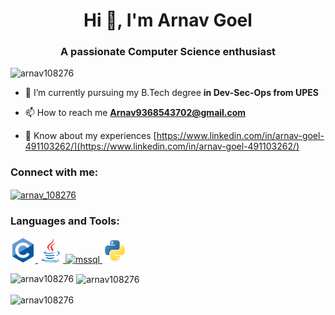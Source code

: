 <h1 align="center">Hi 👋, I'm Arnav Goel</h1>
<h3 align="center">A passionate Computer Science enthusiast</h3>

<p align="left"> <img src="https://komarev.com/ghpvc/?username=arnav108276&label=Profile%20views&color=0e75b6&style=flat" alt="arnav108276" /> </p>

- 🌱 I’m currently pursuing my B.Tech degree **in Dev-Sec-Ops from UPES**

- 📫 How to reach me **Arnav9368543702@gmail.com**

- 📄 Know about my experiences [https://www.linkedin.com/in/arnav-goel-491103262/](https://www.linkedin.com/in/arnav-goel-491103262/)

<h3 align="left">Connect with me:</h3>
<p align="left">
<a href="https://www.hackerrank.com/arnav_108276" target="blank"><img align="center" src="https://raw.githubusercontent.com/rahuldkjain/github-profile-readme-generator/master/src/images/icons/Social/hackerrank.svg" alt="arnav_108276" height="30" width="40" /></a>
</p>

<h3 align="left">Languages and Tools:</h3>
<p align="left"> <a href="https://www.cprogramming.com/" target="_blank" rel="noreferrer"> <img src="https://raw.githubusercontent.com/devicons/devicon/master/icons/c/c-original.svg" alt="c" width="40" height="40"/> </a> <a href="https://www.java.com" target="_blank" rel="noreferrer"> <img src="https://raw.githubusercontent.com/devicons/devicon/master/icons/java/java-original.svg" alt="java" width="40" height="40"/> </a> <a href="https://www.microsoft.com/en-us/sql-server" target="_blank" rel="noreferrer"> <img src="https://www.svgrepo.com/show/303229/microsoft-sql-server-logo.svg" alt="mssql" width="40" height="40"/> </a> <a href="https://www.python.org" target="_blank" rel="noreferrer"> <img src="https://raw.githubusercontent.com/devicons/devicon/master/icons/python/python-original.svg" alt="python" width="40" height="40"/> </a> </p>

<p><img align="left" src="https://github-readme-stats.vercel.app/api/top-langs?username=arnav108276&show_icons=true&locale=en&layout=compact" alt="arnav108276" /></p>

<p>&nbsp;<img align="center" src="https://github-readme-stats.vercel.app/api?username=arnav108276&show_icons=true&locale=en" alt="arnav108276" /></p>

<p><img align="center" src="https://github-readme-streak-stats.herokuapp.com/?user=arnav108276&" alt="arnav108276" /></p>
